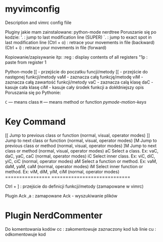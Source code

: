 # myvimconfig
Description and vimrc config fiile

Pluginy jakie mam zainstalowane:
python-mode
nerdtree
Poruszanie się po kodzie:
'.       : jump to last modification line (SUPER)
`.       : jump to exact spot in last modification line
<C-O>(Ctrl + o)    : retrace your movements in file (backward) 
<C-I>(Ctrl + i)    : retrace your movements in file (forward)

Kopiowanie/zapisywanie itp:
:reg     : display contents of all registers
"1p      : paste from register 1

Python-mode
[[ - przejście do poczatku funcji/metody
[[ - przejście do następnej funkcji/metody
vaM - zaznacza całą funkcję/metodę
viM - zaznacza całą zawartość funkcji/metody
vaC - zaznacza calą klasę
daC - kasuje cała klasę
ciM - kasuje cały środek funkcji
a dokłdniejszy opis Poruszania się po Pythonie:

`C` — means class
`M` — means method or function
 *pymode-motion-keys*


Key Command
===========
[[ Jump to previous class or function (normal, visual, operator modes)
]] Jump to next class or function (normal, visual, operator modes)
[M Jump to previous class or method (normal, visual, operator modes)
]M Jump to next class or method (normal, visual, operator modes)
aC Select a class. Ex: vaC, daC, yaC, caC (normal, operator modes)
iC Select inner class. Ex: viC, diC, yiC, ciC (normal, operator modes)
aM Select a function or method. Ex: vaM, daM, yaM, caM (normal, operator modes)
iM Select inner function or method. Ex: viM, diM, yiM, ciM (normal, operator modes)
================  ============================

Ctrl + ] : przejście do definicji funkcji/metody (zamapowane w vimrc)

Plugin Ack
,a      :     zamapowane Ack - wyszukiwanie plików

Plugin NerdCommenter
====================

Do komentowania kodów
<leader>cc     : zakomentowuje zaznaczony kod lub linie
<leader>cu     : odkomentowuje kod     
